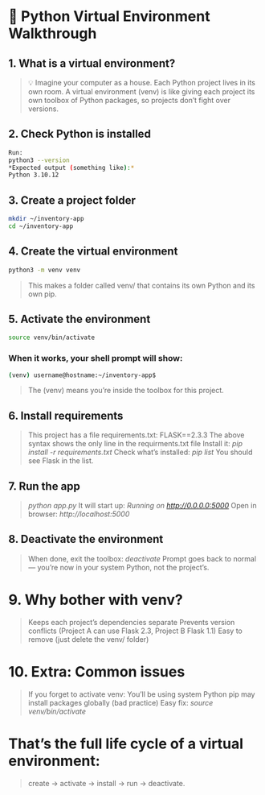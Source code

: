 # 🐍 Python Virtual Environment Walkthrough

## 1. What is a virtual environment?

>💡 Imagine your computer as a house. Each Python project lives in its own room.
> A virtual environment (venv) is like giving each project its own toolbox of Python packages, so projects don’t fight over versions.

## 2. Check Python is installed

```Bash
Run:
python3 --version
*Expected output (something like):*
Python 3.10.12
```

## 3. Create a project folder

```Bash
mkdir ~/inventory-app
cd ~/inventory-app
```

## 4. Create the virtual environment

```Bash
python3 -m venv venv
```


> This makes a folder called venv/ that contains its own Python and its own pip.

## 5. Activate the environment

```Bash
source venv/bin/activate
```

### When it works, your shell prompt will show:

```Bash
(venv) username@hostname:~/inventory-app$
```

> The (venv) means you’re inside the toolbox for this project.

## 6. Install requirements

> This project has a file requirements.txt:
> FLASK==2.3.3
> The above syntax shows the only line in the requirments.txt file
> Install it: *pip install -r requirements.txt*
> Check what’s installed:
> *pip list*
> You should see Flask in the list.

## 7. Run the app

> *python app.py* 
> It will start up:
> *Running on http://0.0.0.0:5000*
> Open in browser:
> *http://localhost:5000*

## 8. Deactivate the environment

> When done, exit the toolbox:
> *deactivate*
> Prompt goes back to normal — you’re now in your system Python, not the project’s.


# 9. Why bother with venv?

> Keeps each project’s dependencies separate
> Prevents version conflicts (Project A can use Flask 2.3, Project B Flask 1.1)
> Easy to remove (just delete the venv/ folder)


# 10. Extra: Common issues

> If you forget to activate venv:
> You’ll be using system Python
> pip may install packages globally (bad practice) 
> Easy fix: *source venv/bin/activate*

# That’s the full life cycle of a virtual environment:

> create → activate → install → run → deactivate.
